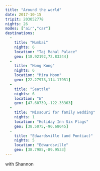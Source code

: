 ```yaml
---
title: "Around the world"
date: 2017-10-15
tripit: 203052778
nights: 26
modes: ["air","car"]
destinations:
  -
    title: "Mumbai"
    nights: 6
    location: "Taj Mahal Palace"
    geo: [18.92192,72.83344]
  -
    title: "Hong Kong"
    nights: 6
    location: "Mira Moon"
    geo: [22.27973,114.17951]
  -
    title: "Seattle"
    nights: 6
    location: "W"
    geo: [47.60739,-122.33363]
  -
    title: "Missouri for family wedding"
    nights: 1
    location: "Holiday Inn Six Flags"
    geo: [38.5075,-90.68045]
  -
    title: "Edwardsville (and Pontiac)"
    nights: 5
    location: "Edwardsville"
    geo: [38.7985,-89.9533]
---
```


with Shannon
